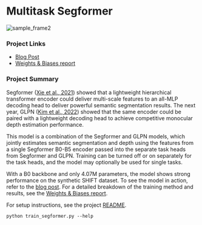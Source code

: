 # Multitask Segformer

![sample_frame2](https://github.com/FoamoftheSea/shift-experiments/assets/50897218/f3af4f7a-3cef-4291-9ef8-5ff5ed35213d)

### Project Links
- [Blog Post](https://hiddenlayers.tech/blog/segformer-demonstrates-powerful-multitask-performance)
- [Weights & Biases report](https://api.wandb.ai/links/indezera/4ua2bsyk)

### Project Summary
Segformer ([Xie et al., 2021](https://arxiv.org/abs/2105.15203)) showed that a lightweight hierarchical transformer encoder could deliver multi-scale features to an all-MLP decoding head to deliver powerful semantic segmentation results. The next year, GLPN ([Kim et al., 2022](https://arxiv.org/abs/2201.07436)) showed that the same encoder could be paired with a lightweight decoding head to achieve competitive monocular depth estimation performance.

This model is a combination of the Segformer and GLPN models, which jointly estimates semantic segmentation and depth using the features from a single Segformer B0-B5 encoder passed into the separate task heads from Segformer and GLPN. Training can be turned off or on separately for the task heads, and the model may optionally be used for single tasks.

With a B0 backbone and only 4.07M parameters, the model shows strong performance on the synthetic SHIFT dataset. To see the model in action, refer to the [blog post](https://hiddenlayers.tech/blog/segformer-demonstrates-powerful-multitask-performance). For a detailed breakdown of the training method and results, see the [Weights & Biases report](https://api.wandb.ai/links/indezera/4ua2bsyk).

For setup instructions, see the project [README](../../../README.md).

```
python train_segformer.py --help
```
